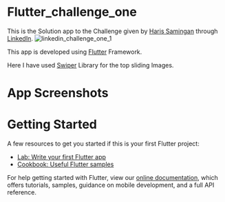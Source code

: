 # Flutter_challenge_one

This is the Solution app to the Challenge given by [Haris Samingan](https://github.com/happyharis) through [LinkedIn](https://www.linkedin.com/posts/haris-samingan_design2flutter-flutterdev-flutter-activity-6795957593329295360-swyi/).
![linkedin_challenge_one_1](https://user-images.githubusercontent.com/68677462/127598437-7a227a9d-23b8-42e3-8d9c-71dd8485001c.png)


This app is developed using [Flutter](https://github.com/flutter/flutter) Framework.



Here I have used [Swiper](https://github.com/best-flutter/flutter_swiper) Library for the top sliding Images.

# App Screenshots


# Getting Started

A few resources to get you started if this is your first Flutter project:

- [Lab: Write your first Flutter app](https://flutter.dev/docs/get-started/codelab)
- [Cookbook: Useful Flutter samples](https://flutter.dev/docs/cookbook)

For help getting started with Flutter, view our
[online documentation](https://flutter.dev/docs), which offers tutorials,
samples, guidance on mobile development, and a full API reference.
